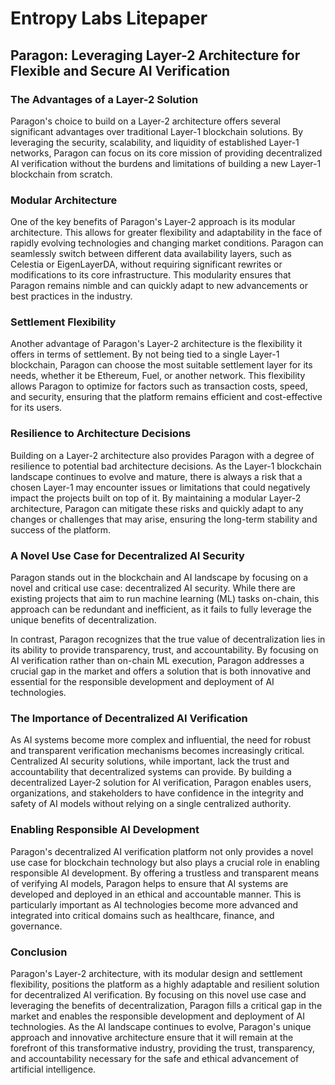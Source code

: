 # Entropy Labs Litepaper 

## Paragon: Leveraging Layer-2 Architecture for Flexible and Secure AI Verification

### The Advantages of a Layer-2 Solution

Paragon's choice to build on a Layer-2 architecture offers several significant advantages over traditional Layer-1 blockchain solutions. By leveraging the security, scalability, and liquidity of established Layer-1 networks, Paragon can focus on its core mission of providing decentralized AI verification without the burdens and limitations of building a new Layer-1 blockchain from scratch.

### Modular Architecture

One of the key benefits of Paragon's Layer-2 approach is its modular architecture. This allows for greater flexibility and adaptability in the face of rapidly evolving technologies and changing market conditions. Paragon can seamlessly switch between different data availability layers, such as Celestia or EigenLayerDA, without requiring significant rewrites or modifications to its core infrastructure. This modularity ensures that Paragon remains nimble and can quickly adapt to new advancements or best practices in the industry.

### Settlement Flexibility

Another advantage of Paragon's Layer-2 architecture is the flexibility it offers in terms of settlement. By not being tied to a single Layer-1 blockchain, Paragon can choose the most suitable settlement layer for its needs, whether it be Ethereum, Fuel, or another network. This flexibility allows Paragon to optimize for factors such as transaction costs, speed, and security, ensuring that the platform remains efficient and cost-effective for its users.

### Resilience to Architecture Decisions

Building on a Layer-2 architecture also provides Paragon with a degree of resilience to potential bad architecture decisions. As the Layer-1 blockchain landscape continues to evolve and mature, there is always a risk that a chosen Layer-1 may encounter issues or limitations that could negatively impact the projects built on top of it. By maintaining a modular Layer-2 architecture, Paragon can mitigate these risks and quickly adapt to any changes or challenges that may arise, ensuring the long-term stability and success of the platform.

### A Novel Use Case for Decentralized AI Security

Paragon stands out in the blockchain and AI landscape by focusing on a novel and critical use case: decentralized AI security. While there are existing projects that aim to run machine learning (ML) tasks on-chain, this approach can be redundant and inefficient, as it fails to fully leverage the unique benefits of decentralization.

In contrast, Paragon recognizes that the true value of decentralization lies in its ability to provide transparency, trust, and accountability. By focusing on AI verification rather than on-chain ML execution, Paragon addresses a crucial gap in the market and offers a solution that is both innovative and essential for the responsible development and deployment of AI technologies.

### The Importance of Decentralized AI Verification

As AI systems become more complex and influential, the need for robust and transparent verification mechanisms becomes increasingly critical. Centralized AI security solutions, while important, lack the trust and accountability that decentralized systems can provide. By building a decentralized Layer-2 solution for AI verification, Paragon enables users, organizations, and stakeholders to have confidence in the integrity and safety of AI models without relying on a single centralized authority.

### Enabling Responsible AI Development

Paragon's decentralized AI verification platform not only provides a novel use case for blockchain technology but also plays a crucial role in enabling responsible AI development. By offering a trustless and transparent means of verifying AI models, Paragon helps to ensure that AI systems are developed and deployed in an ethical and accountable manner. This is particularly important as AI technologies become more advanced and integrated into critical domains such as healthcare, finance, and governance.

### Conclusion

Paragon's Layer-2 architecture, with its modular design and settlement flexibility, positions the platform as a highly adaptable and resilient solution for decentralized AI verification. By focusing on this novel use case and leveraging the benefits of decentralization, Paragon fills a critical gap in the market and enables the responsible development and deployment of AI technologies. As the AI landscape continues to evolve, Paragon's unique approach and innovative architecture ensure that it will remain at the forefront of this transformative industry, providing the trust, transparency, and accountability necessary for the safe and ethical advancement of artificial intelligence.
